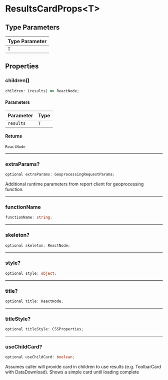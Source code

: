 # ResultsCardProps\<T\>

## Type Parameters

| Type Parameter |
| ------ |
| `T` |

## Properties

### children()

```ts
children: (results) => ReactNode;
```

#### Parameters

| Parameter | Type |
| ------ | ------ |
| `results` | `T` |

#### Returns

`ReactNode`

***

### extraParams?

```ts
optional extraParams: GeoprocessingRequestParams;
```

Additional runtime parameters from report client for geoprocessing function.

***

### functionName

```ts
functionName: string;
```

***

### skeleton?

```ts
optional skeleton: ReactNode;
```

***

### style?

```ts
optional style: object;
```

***

### title?

```ts
optional title: ReactNode;
```

***

### titleStyle?

```ts
optional titleStyle: CSSProperties;
```

***

### useChildCard?

```ts
optional useChildCard: boolean;
```

Assumes caller will provide card in children to use results (e.g. ToolbarCard with DataDownload). Shows a simple card until loading complete
